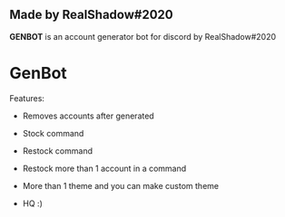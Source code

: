 
## Made by RealShadow#2020

**GENBOT** is an account generator bot for discord by RealShadow#2020

# GenBot

Features:

- Removes accounts after generated

- Stock command

- Restock command

- Restock more than 1 account in a command

- More than 1 theme and you can make custom theme

- HQ :)